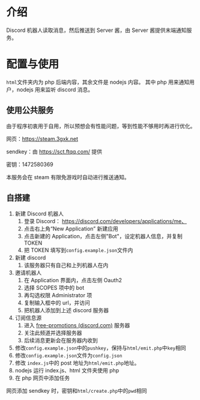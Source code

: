 # **介绍**

Discord 机器人读取消息，然后推送到 Server 酱，由 Server 酱提供末端通知服务。

# 配置与使用

`html`文件夹内为 php 后端内容，其余文件是 nodejs 内容。
其中 php 用来通知用户，nodejs 用来监听 discord 消息。

## 使用公共服务

由于程序初衷用于自用，所以预想会有性能问题，等到性能不够用时再进行优化。

网页：https://steam.3gxk.net

sendkey：由 https://sct.ftqq.com/ 提供

密钥：1472580369

本服务会在 steam 有限免游戏时自动进行推送通知。

## 自搭建

1. 新建 Discord 机器人
   1. 登录 Discord： https://discord.com/developers/applications/me、
   2. 点击右上角“New Application” 新建应用
   3. 点击新建的 Application，点击左侧"Bot"，设定机器人信息，并复制 TOKEN
   4. 把 TOKEN 填写到`config.example.json`文件内
2. 新建 discord
   1. 该服务器只有自己和上列机器人在内
3. 邀请机器人
   1. 在 Application 界面内，点击左侧 Oauth2
   2. 选择 SCOPES 项中的 bot
   3. 再勾选权限 Administrator 项
   4. 复制输入框中的 url，并访问
   5. 把机器人添加到上述 discord 服务器
4. 订阅信息源
   1. 进入 [free-promotions (discord.com)](https://discord.com/channels/467730051622764565/845984309638463488/888154820987469864) 服务器
   2. 关注此频道并选择服务器
   3. 后续消息更新会在服务器内收到
5. 修改`config.example.json`中的`pushkey`，保持与`html/emit.php`中`key`相同
6. 修改`config.example.json`文件为`config.json`
7. 修改 `index.js`中的 post 地址为`html/emit.php`地址。
8. nodejs 运行 index.js、html 文件夹使用 php
9. 在 php 网页中添加任务

网页添加 sendkey 时，密钥和`html/create.php`中的`pwd`相同
